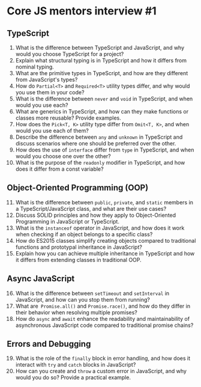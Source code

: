 # Core JS mentors interview #1
   ## TypeScript
1. What is the difference between TypeScript and JavaScript, and why would you choose TypeScript for a project?
2. Explain what structural typing is in TypeScript and how it differs from nominal typing.
3. What are the primitive types in TypeScript, and how are they different from JavaScript's types?
4. How do `Partial<T>` and `Required<T>` utility types differ, and why would you use them in your code?
5. What is the difference between `never` and `void` in TypeScript, and when would you use each?
6. What are generics in TypeScript, and how can they make functions or classes more reusable? Provide examples.
7. How does the `Pick<T, K>` utility type differ from `Omit<T, K>`, and when would you use each of them?
8. Describe the difference between `any` and `unknown` in TypeScript and discuss scenarios where one should be preferred over the other.
9. How does the use of `interface` differ from `type` in TypeScript, and when would you choose one over the other?
10. What is the purpose of the `readonly` modifier in TypeScript, and how does it differ from a const variable?

   ## Object-Oriented Programming (OOP)
11. What is the difference between `public`, `private`, and `static` members in a TypeScript/JavaScript class, and what are their use cases?
12. Discuss SOLID principles and how they apply to Object-Oriented Programming in JavaScript or TypeScript.
13. What is the `instanceof` operator in JavaScript, and how does it work when checking if an object belongs to a specific class?
14. How do ES2015 classes simplify creating objects compared to traditional functions and prototypal inheritance in JavaScript?
15. Explain how you can achieve multiple inheritance in TypeScript and how it differs from extending classes in traditional OOP.

   ## Async JavaScript
16. What is the difference between `setTimeout` and `setInterval` in JavaScript, and how can you stop them from running?
17. What are` Promise.all()` and `Promise.race()`, and how do they differ in their behavior when resolving multiple promises? 
18. How do `async` and `await` enhance the readability and maintainability of asynchronous JavaScript code compared to traditional promise chains? 

   ## Errors and Debugging
19. What is the role of the `finally` block in error handling, and how does it interact with `try` and `catch` blocks in JavaScript?
20. How can you create and `throw` a custom error in JavaScript, and why would you do so? Provide a practical example.
